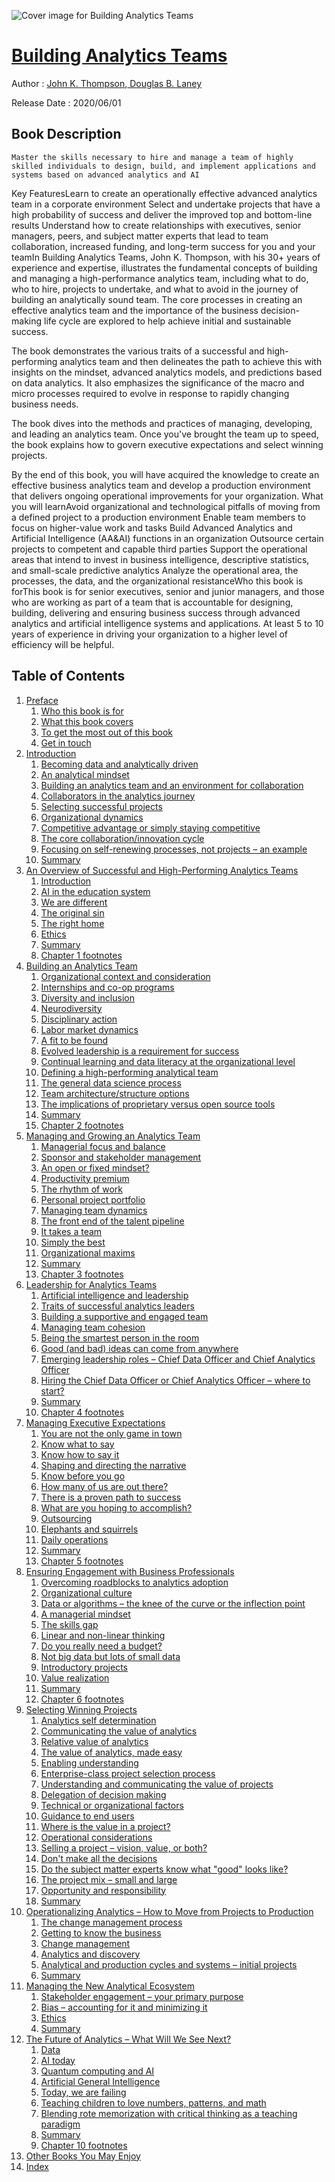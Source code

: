 ![Cover image for Building Analytics Teams](https://imgdetail.ebookreading.net/cover/cover/20200920/EB9781800203167.jpg)

[Building Analytics Teams](https://ebookreading.net/view/book/Building+Analytics+Teams-EB9781800203167_1.html "Building Analytics Teams")
====================================================================================================================

Author : [John K. Thompson](https://ebookreading.net/search/author/John+K.+Thompson),[ 
            Douglas B. Laney](https://ebookreading.net/search/author/+%0D%0A++++++++++++Douglas+B.+Laney)

Release Date : 2020/06/01

Book Description
-----------------


    
    Master the skills necessary to hire and manage a team of highly skilled individuals to design, build, and implement applications and systems based on advanced analytics and AI
Key FeaturesLearn to create an operationally effective advanced analytics team in a corporate environment
Select and undertake projects that have a high probability of success and deliver the improved top and bottom-line results
Understand how to create relationships with executives, senior managers, peers, and subject matter experts that lead to team collaboration, increased funding, and long-term success for you and your teamIn Building Analytics Teams, John K. Thompson, with his 30+ years of experience and expertise, illustrates the fundamental concepts of building and managing a high-performance analytics team, including what to do, who to hire, projects to undertake, and what to avoid in the journey of building an analytically sound team. The core processes in creating an effective analytics team and the importance of the business decision-making life cycle are explored to help achieve initial and sustainable success.

The book demonstrates the various traits of a successful and high-performing analytics team and then delineates the path to achieve this with insights on the mindset, advanced analytics models, and predictions based on data analytics. It also emphasizes the significance of the macro and micro processes required to evolve in response to rapidly changing business needs.

The book dives into the methods and practices of managing, developing, and leading an analytics team. Once you've brought the team up to speed, the book explains how to govern executive expectations and select winning projects.

By the end of this book, you will have acquired the knowledge to create an effective business analytics team and develop a production environment that delivers ongoing operational improvements for your organization.
What you will learnAvoid organizational and technological pitfalls of moving from a defined project to a production environment
Enable team members to focus on higher-value work and tasks
Build Advanced Analytics and Artificial Intelligence (AA&amp;AI) functions in an organization
Outsource certain projects to competent and capable third parties
Support the operational areas that intend to invest in business intelligence, descriptive statistics, and small-scale predictive analytics
Analyze the operational area, the processes, the data, and the organizational resistanceWho this book is forThis book is for senior executives, senior and junior managers, and those who are working as part of a team that is accountable for designing, building, delivering and ensuring business success through advanced analytics and artificial intelligence systems and applications. At least 5 to 10 years of experience in driving your organization to a higher level of efficiency will be helpful.

  

Table of Contents
-----------------

1. [Preface](https://ebookreading.net/view/book/Building+Analytics+Teams-EB9781800203167_4.html#_idParaDest-8)
    1. [Who this book is for](https://ebookreading.net/view/book/Building+Analytics+Teams-EB9781800203167_4.html#_idParaDest-9)
    1. [What this book covers](https://ebookreading.net/view/book/Building+Analytics+Teams-EB9781800203167_4.html#_idParaDest-10)
    1. [To get the most out of this book](https://ebookreading.net/view/book/Building+Analytics+Teams-EB9781800203167_4.html#_idParaDest-11)
    1. [Get in touch](https://ebookreading.net/view/book/Building+Analytics+Teams-EB9781800203167_4.html#_idParaDest-12)
1. [Introduction](https://ebookreading.net/view/book/Building+Analytics+Teams-EB9781800203167_5.html#_idParaDest-13)
    1. [Becoming data and analytically driven](https://ebookreading.net/view/book/Building+Analytics+Teams-EB9781800203167_5.html#_idParaDest-14)
    1. [An analytical mindset](https://ebookreading.net/view/book/Building+Analytics+Teams-EB9781800203167_5.html#_idParaDest-15)
    1. [Building an analytics team and an environment for collaboration](https://ebookreading.net/view/book/Building+Analytics+Teams-EB9781800203167_5.html#_idParaDest-16)
    1. [Collaborators in the analytics journey](https://ebookreading.net/view/book/Building+Analytics+Teams-EB9781800203167_5.html#_idParaDest-17)
    1. [Selecting successful projects](https://ebookreading.net/view/book/Building+Analytics+Teams-EB9781800203167_5.html#_idParaDest-18)
    1. [Organizational dynamics](https://ebookreading.net/view/book/Building+Analytics+Teams-EB9781800203167_5.html#_idParaDest-19)
    1. [Competitive advantage or simply staying competitive](https://ebookreading.net/view/book/Building+Analytics+Teams-EB9781800203167_5.html#_idParaDest-20)
    1. [The core collaboration/innovation cycle](https://ebookreading.net/view/book/Building+Analytics+Teams-EB9781800203167_5.html#_idParaDest-21)
    1. [Focusing on self-renewing processes, not projects – an example](https://ebookreading.net/view/book/Building+Analytics+Teams-EB9781800203167_5.html#_idParaDest-22)
    1. [Summary](https://ebookreading.net/view/book/Building+Analytics+Teams-EB9781800203167_5.html#_idParaDest-23)
1. [An Overview of Successful and High-Performing Analytics Teams](https://ebookreading.net/view/book/Building+Analytics+Teams-EB9781800203167_6.html#_idParaDest-24)
    1. [Introduction](https://ebookreading.net/view/book/Building+Analytics+Teams-EB9781800203167_6.html#_idParaDest-25)
    1. [AI in the education system](https://ebookreading.net/view/book/Building+Analytics+Teams-EB9781800203167_6.html#_idParaDest-26)
    1. [We are different](https://ebookreading.net/view/book/Building+Analytics+Teams-EB9781800203167_6.html#_idParaDest-27)
    1. [The original sin](https://ebookreading.net/view/book/Building+Analytics+Teams-EB9781800203167_6.html#_idParaDest-28)
    1. [The right home](https://ebookreading.net/view/book/Building+Analytics+Teams-EB9781800203167_6.html#_idParaDest-29)
    1. [Ethics](https://ebookreading.net/view/book/Building+Analytics+Teams-EB9781800203167_6.html#_idParaDest-30)
    1. [Summary](https://ebookreading.net/view/book/Building+Analytics+Teams-EB9781800203167_6.html#_idParaDest-31)
    1. [Chapter 1 footnotes](https://ebookreading.net/view/book/Building+Analytics+Teams-EB9781800203167_6.html#_idParaDest-32)
1. [Building an Analytics Team](https://ebookreading.net/view/book/Building+Analytics+Teams-EB9781800203167_7.html#_idParaDest-33)
    1. [Organizational context and consideration](https://ebookreading.net/view/book/Building+Analytics+Teams-EB9781800203167_7.html#_idParaDest-34)
    1. [Internships and co-op programs](https://ebookreading.net/view/book/Building+Analytics+Teams-EB9781800203167_7.html#_idParaDest-35)
    1. [Diversity and inclusion](https://ebookreading.net/view/book/Building+Analytics+Teams-EB9781800203167_7.html#_idParaDest-36)
    1. [Neurodiversity](https://ebookreading.net/view/book/Building+Analytics+Teams-EB9781800203167_7.html#_idParaDest-37)
    1. [Disciplinary action](https://ebookreading.net/view/book/Building+Analytics+Teams-EB9781800203167_7.html#_idParaDest-38)
    1. [Labor market dynamics](https://ebookreading.net/view/book/Building+Analytics+Teams-EB9781800203167_7.html#_idParaDest-39)
    1. [A fit to be found](https://ebookreading.net/view/book/Building+Analytics+Teams-EB9781800203167_7.html#_idParaDest-40)
    1. [Evolved leadership is a requirement for success](https://ebookreading.net/view/book/Building+Analytics+Teams-EB9781800203167_7.html#_idParaDest-41)
    1. [Continual learning and data literacy at the organizational level](https://ebookreading.net/view/book/Building+Analytics+Teams-EB9781800203167_7.html#_idParaDest-42)
    1. [Defining a high-performing analytical team](https://ebookreading.net/view/book/Building+Analytics+Teams-EB9781800203167_7.html#_idParaDest-43)
    1. [The general data science process](https://ebookreading.net/view/book/Building+Analytics+Teams-EB9781800203167_7.html#_idParaDest-44)
    1. [Team architecture/structure options](https://ebookreading.net/view/book/Building+Analytics+Teams-EB9781800203167_7.html#_idParaDest-45)
    1. [The implications of proprietary versus open source tools](https://ebookreading.net/view/book/Building+Analytics+Teams-EB9781800203167_7.html#_idParaDest-46)
    1. [Summary](https://ebookreading.net/view/book/Building+Analytics+Teams-EB9781800203167_7.html#_idParaDest-47)
    1. [Chapter 2 footnotes](https://ebookreading.net/view/book/Building+Analytics+Teams-EB9781800203167_7.html#_idParaDest-48)
1. [Managing and Growing an Analytics Team](https://ebookreading.net/view/book/Building+Analytics+Teams-EB9781800203167_8.html#_idParaDest-49)
    1. [Managerial focus and balance](https://ebookreading.net/view/book/Building+Analytics+Teams-EB9781800203167_8.html#_idParaDest-50)
    1. [Sponsor and stakeholder management](https://ebookreading.net/view/book/Building+Analytics+Teams-EB9781800203167_8.html#_idParaDest-51)
    1. [An open or fixed mindset?](https://ebookreading.net/view/book/Building+Analytics+Teams-EB9781800203167_8.html#_idParaDest-52)
    1. [Productivity premium](https://ebookreading.net/view/book/Building+Analytics+Teams-EB9781800203167_8.html#_idParaDest-53)
    1. [The rhythm of work](https://ebookreading.net/view/book/Building+Analytics+Teams-EB9781800203167_8.html#_idParaDest-54)
    1. [Personal project portfolio](https://ebookreading.net/view/book/Building+Analytics+Teams-EB9781800203167_8.html#_idParaDest-55)
    1. [Managing team dynamics](https://ebookreading.net/view/book/Building+Analytics+Teams-EB9781800203167_8.html#_idParaDest-56)
    1. [The front end of the talent pipeline](https://ebookreading.net/view/book/Building+Analytics+Teams-EB9781800203167_8.html#_idParaDest-57)
    1. [It takes a team](https://ebookreading.net/view/book/Building+Analytics+Teams-EB9781800203167_8.html#_idParaDest-58)
    1. [Simply the best](https://ebookreading.net/view/book/Building+Analytics+Teams-EB9781800203167_8.html#_idParaDest-59)
    1. [Organizational maxims](https://ebookreading.net/view/book/Building+Analytics+Teams-EB9781800203167_8.html#_idParaDest-60)
    1. [Summary](https://ebookreading.net/view/book/Building+Analytics+Teams-EB9781800203167_8.html#_idParaDest-61)
    1. [Chapter 3 footnotes](https://ebookreading.net/view/book/Building+Analytics+Teams-EB9781800203167_8.html#_idParaDest-62)
1. [Leadership for Analytics Teams](https://ebookreading.net/view/book/Building+Analytics+Teams-EB9781800203167_9.html#_idParaDest-63)
    1. [Artificial intelligence and leadership](https://ebookreading.net/view/book/Building+Analytics+Teams-EB9781800203167_9.html#_idParaDest-64)
    1. [Traits of successful analytics leaders](https://ebookreading.net/view/book/Building+Analytics+Teams-EB9781800203167_9.html#_idParaDest-65)
    1. [Building a supportive and engaged team](https://ebookreading.net/view/book/Building+Analytics+Teams-EB9781800203167_9.html#_idParaDest-66)
    1. [Managing team cohesion](https://ebookreading.net/view/book/Building+Analytics+Teams-EB9781800203167_9.html#_idParaDest-67)
    1. [Being the smartest person in the room](https://ebookreading.net/view/book/Building+Analytics+Teams-EB9781800203167_9.html#_idParaDest-68)
    1. [Good (and bad) ideas can come from anywhere](https://ebookreading.net/view/book/Building+Analytics+Teams-EB9781800203167_9.html#_idParaDest-69)
    1. [Emerging leadership roles – Chief Data Officer and Chief Analytics Officer](https://ebookreading.net/view/book/Building+Analytics+Teams-EB9781800203167_9.html#_idParaDest-70)
    1. [Hiring the Chief Data Officer or Chief Analytics Officer – where to start?](https://ebookreading.net/view/book/Building+Analytics+Teams-EB9781800203167_9.html#_idParaDest-71)
    1. [Summary](https://ebookreading.net/view/book/Building+Analytics+Teams-EB9781800203167_9.html#_idParaDest-72)
    1. [Chapter 4 footnotes](https://ebookreading.net/view/book/Building+Analytics+Teams-EB9781800203167_9.html#_idParaDest-73)
1. [Managing Executive Expectations](https://ebookreading.net/view/book/Building+Analytics+Teams-EB9781800203167_10.html#_idParaDest-74)
    1. [You are not the only game in town](https://ebookreading.net/view/book/Building+Analytics+Teams-EB9781800203167_10.html#_idParaDest-75)
    1. [Know what to say](https://ebookreading.net/view/book/Building+Analytics+Teams-EB9781800203167_10.html#_idParaDest-76)
    1. [Know how to say it](https://ebookreading.net/view/book/Building+Analytics+Teams-EB9781800203167_10.html#_idParaDest-77)
    1. [Shaping and directing the narrative](https://ebookreading.net/view/book/Building+Analytics+Teams-EB9781800203167_10.html#_idParaDest-78)
    1. [Know before you go](https://ebookreading.net/view/book/Building+Analytics+Teams-EB9781800203167_10.html#_idParaDest-79)
    1. [How many of us are out there?](https://ebookreading.net/view/book/Building+Analytics+Teams-EB9781800203167_10.html#_idParaDest-80)
    1. [There is a proven path to success](https://ebookreading.net/view/book/Building+Analytics+Teams-EB9781800203167_10.html#_idParaDest-81)
    1. [What are you hoping to accomplish?](https://ebookreading.net/view/book/Building+Analytics+Teams-EB9781800203167_10.html#_idParaDest-82)
    1. [Outsourcing](https://ebookreading.net/view/book/Building+Analytics+Teams-EB9781800203167_10.html#_idParaDest-83)
    1. [Elephants and squirrels](https://ebookreading.net/view/book/Building+Analytics+Teams-EB9781800203167_10.html#_idParaDest-84)
    1. [Daily operations](https://ebookreading.net/view/book/Building+Analytics+Teams-EB9781800203167_10.html#_idParaDest-85)
    1. [Summary](https://ebookreading.net/view/book/Building+Analytics+Teams-EB9781800203167_10.html#_idParaDest-86)
    1. [Chapter 5 footnotes](https://ebookreading.net/view/book/Building+Analytics+Teams-EB9781800203167_10.html#_idParaDest-87)
1. [Ensuring Engagement with Business Professionals](https://ebookreading.net/view/book/Building+Analytics+Teams-EB9781800203167_11.html#_idParaDest-88)
    1. [Overcoming roadblocks to analytics adoption](https://ebookreading.net/view/book/Building+Analytics+Teams-EB9781800203167_11.html#_idParaDest-89)
    1. [Organizational culture](https://ebookreading.net/view/book/Building+Analytics+Teams-EB9781800203167_11.html#_idParaDest-90)
    1. [Data or algorithms – the knee of the curve or the inflection point](https://ebookreading.net/view/book/Building+Analytics+Teams-EB9781800203167_11.html#_idParaDest-91)
    1. [A managerial mindset](https://ebookreading.net/view/book/Building+Analytics+Teams-EB9781800203167_11.html#_idParaDest-92)
    1. [The skills gap](https://ebookreading.net/view/book/Building+Analytics+Teams-EB9781800203167_11.html#_idParaDest-93)
    1. [Linear and non-linear thinking](https://ebookreading.net/view/book/Building+Analytics+Teams-EB9781800203167_11.html#_idParaDest-94)
    1. [Do you really need a budget?](https://ebookreading.net/view/book/Building+Analytics+Teams-EB9781800203167_11.html#_idParaDest-95)
    1. [Not big data but lots of small data](https://ebookreading.net/view/book/Building+Analytics+Teams-EB9781800203167_11.html#_idParaDest-96)
    1. [Introductory projects](https://ebookreading.net/view/book/Building+Analytics+Teams-EB9781800203167_11.html#_idParaDest-97)
    1. [Value realization](https://ebookreading.net/view/book/Building+Analytics+Teams-EB9781800203167_11.html#_idParaDest-98)
    1. [Summary](https://ebookreading.net/view/book/Building+Analytics+Teams-EB9781800203167_11.html#_idParaDest-99)
    1. [Chapter 6 footnotes](https://ebookreading.net/view/book/Building+Analytics+Teams-EB9781800203167_11.html#_idParaDest-100)
1. [Selecting Winning Projects](https://ebookreading.net/view/book/Building+Analytics+Teams-EB9781800203167_12.html#_idParaDest-101)
    1. [Analytics self determination](https://ebookreading.net/view/book/Building+Analytics+Teams-EB9781800203167_12.html#_idParaDest-102)
    1. [Communicating the value of analytics](https://ebookreading.net/view/book/Building+Analytics+Teams-EB9781800203167_12.html#_idParaDest-103)
    1. [Relative value of analytics](https://ebookreading.net/view/book/Building+Analytics+Teams-EB9781800203167_12.html#_idParaDest-104)
    1. [The value of analytics, made easy](https://ebookreading.net/view/book/Building+Analytics+Teams-EB9781800203167_12.html#_idParaDest-105)
    1. [Enabling understanding](https://ebookreading.net/view/book/Building+Analytics+Teams-EB9781800203167_12.html#_idParaDest-106)
    1. [Enterprise-class project selection process](https://ebookreading.net/view/book/Building+Analytics+Teams-EB9781800203167_12.html#_idParaDest-107)
    1. [Understanding and communicating the value of projects](https://ebookreading.net/view/book/Building+Analytics+Teams-EB9781800203167_12.html#_idParaDest-108)
    1. [Delegation of decision making](https://ebookreading.net/view/book/Building+Analytics+Teams-EB9781800203167_12.html#_idParaDest-109)
    1. [Technical or organizational factors](https://ebookreading.net/view/book/Building+Analytics+Teams-EB9781800203167_12.html#_idParaDest-110)
    1. [Guidance to end users](https://ebookreading.net/view/book/Building+Analytics+Teams-EB9781800203167_12.html#_idParaDest-111)
    1. [Where is the value in a project?](https://ebookreading.net/view/book/Building+Analytics+Teams-EB9781800203167_12.html#_idParaDest-112)
    1. [Operational considerations](https://ebookreading.net/view/book/Building+Analytics+Teams-EB9781800203167_12.html#_idParaDest-113)
    1. [Selling a project – vision, value, or&nbsp;both?](https://ebookreading.net/view/book/Building+Analytics+Teams-EB9781800203167_12.html#_idParaDest-114)
    1. [Don't make all the decisions](https://ebookreading.net/view/book/Building+Analytics+Teams-EB9781800203167_12.html#_idParaDest-115)
    1. [Do the subject matter experts know what "good" looks like?](https://ebookreading.net/view/book/Building+Analytics+Teams-EB9781800203167_12.html#_idParaDest-116)
    1. [The project mix – small and large](https://ebookreading.net/view/book/Building+Analytics+Teams-EB9781800203167_12.html#_idParaDest-117)
    1. [Opportunity and responsibility](https://ebookreading.net/view/book/Building+Analytics+Teams-EB9781800203167_12.html#_idParaDest-118)
    1. [Summary](https://ebookreading.net/view/book/Building+Analytics+Teams-EB9781800203167_12.html#_idParaDest-119)
1. [Operationalizing Analytics – How to Move from Projects to Production](https://ebookreading.net/view/book/Building+Analytics+Teams-EB9781800203167_13.html#_idParaDest-120)
    1. [The change management process](https://ebookreading.net/view/book/Building+Analytics+Teams-EB9781800203167_13.html#_idParaDest-121)
    1. [Getting to know the business](https://ebookreading.net/view/book/Building+Analytics+Teams-EB9781800203167_13.html#_idParaDest-122)
    1. [Change management](https://ebookreading.net/view/book/Building+Analytics+Teams-EB9781800203167_13.html#_idParaDest-123)
    1. [Analytics and discovery](https://ebookreading.net/view/book/Building+Analytics+Teams-EB9781800203167_13.html#_idParaDest-124)
    1. [Analytical and production cycles and systems – initial projects](https://ebookreading.net/view/book/Building+Analytics+Teams-EB9781800203167_13.html#_idParaDest-125)
    1. [Summary](https://ebookreading.net/view/book/Building+Analytics+Teams-EB9781800203167_13.html#_idParaDest-126)
1. [Managing the New Analytical Ecosystem](https://ebookreading.net/view/book/Building+Analytics+Teams-EB9781800203167_14.html#_idParaDest-127)
    1. [Stakeholder engagement – your primary purpose](https://ebookreading.net/view/book/Building+Analytics+Teams-EB9781800203167_14.html#_idParaDest-128)
    1. [Bias – accounting for it and minimizing it](https://ebookreading.net/view/book/Building+Analytics+Teams-EB9781800203167_14.html#_idParaDest-129)
    1. [Ethics](https://ebookreading.net/view/book/Building+Analytics+Teams-EB9781800203167_14.html#_idParaDest-130)
    1. [Summary](https://ebookreading.net/view/book/Building+Analytics+Teams-EB9781800203167_14.html#_idParaDest-131)
1. [The Future of Analytics&nbsp;– What Will We&nbsp;See Next?](https://ebookreading.net/view/book/Building+Analytics+Teams-EB9781800203167_15.html#_idParaDest-132)
    1. [Data](https://ebookreading.net/view/book/Building+Analytics+Teams-EB9781800203167_15.html#_idParaDest-133)
    1. [AI today](https://ebookreading.net/view/book/Building+Analytics+Teams-EB9781800203167_15.html#_idParaDest-134)
    1. [Quantum computing and AI](https://ebookreading.net/view/book/Building+Analytics+Teams-EB9781800203167_15.html#_idParaDest-135)
    1. [Artificial General Intelligence](https://ebookreading.net/view/book/Building+Analytics+Teams-EB9781800203167_15.html#_idParaDest-136)
    1. [Today, we are failing](https://ebookreading.net/view/book/Building+Analytics+Teams-EB9781800203167_15.html#_idParaDest-137)
    1. [Teaching children to love numbers, patterns, and math](https://ebookreading.net/view/book/Building+Analytics+Teams-EB9781800203167_15.html#_idParaDest-138)
    1. [Blending rote memorization with critical thinking as a teaching paradigm](https://ebookreading.net/view/book/Building+Analytics+Teams-EB9781800203167_15.html#_idParaDest-139)
    1. [Summary](https://ebookreading.net/view/book/Building+Analytics+Teams-EB9781800203167_15.html#_idParaDest-140)
    1. [Chapter 10 footnotes](https://ebookreading.net/view/book/Building+Analytics+Teams-EB9781800203167_15.html#_idParaDest-141)
1. [Other Books You&nbsp;May Enjoy](https://ebookreading.net/view/book/Building+Analytics+Teams-EB9781800203167_16.html#_idParaDest-142)
1. [Index](https://ebookreading.net/view/book/Building+Analytics+Teams-EB9781800203167_17.html#_idContainer027)
